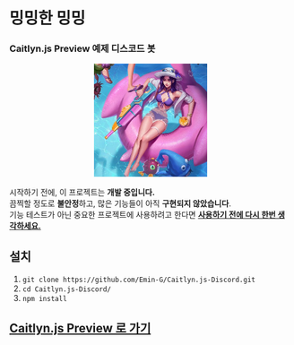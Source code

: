 # 밍밍한 밍밍
### Caitlyn.js Preview 예제 디스코드 봇
<p align="center">
	<a href="https://github.com/Emin-G/Caitlyn.js" target="_blank"><img src="./caitlyn.jpg" alt="Pool Party Caitlyn" width="40%"></a>
</p>

시작하기 전에, 이 프로젝트는 **개발 중입니다.**  
끔찍할 정도로 **불안정**하고, 많은 기능들이 아직 **구현되지 않았습니다**.  
기능 테스트가 아닌 중요한 프로젝트에 사용하려고 한다면 <u>**사용하기 전에 다시 한번 생각하세요.**</u>

## 설치

 1. `git clone https://github.com/Emin-G/Caitlyn.js-Discord.git`
 2. `cd Caitlyn.js-Discord/`
 3. `npm install`

## <a href="https://github.com/Emin-G/Caitlyn.js" target="_blank">Caitlyn.js Preview 로 가기</a>